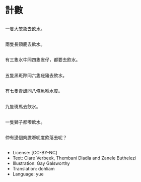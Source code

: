 # 計數

##
一隻大笨象去飲水。

##
兩隻長頸鹿去飲水。

##
有三隻水牛同四隻雀仔，都要去飲水。

##
五隻黑斑羚同六隻疣豬去飲水。

##
有七隻青蛙同八條魚喺水度。

##
九隻斑馬去飲水。

##
一隻獅子都嚟飲水。

##
仲有邊個夠膽喺呢度飲落去呢？

##
* License: [CC-BY-NC]
* Text: Clare Verbeek, Thembani Dladla and Zanele Buthelezi
* Illustration: Gay Galsworthy
* Translation: dohliam
* Language: yue
